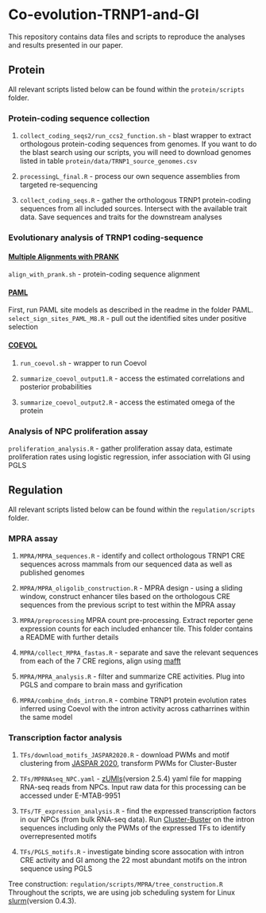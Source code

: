 # Co-evolution-TRNP1-and-GI
This repository contains data files and scripts to reproduce the analyses and results presented in our paper.

## Protein

All relevant scripts listed below can be found within the `protein/scripts` folder.

### Protein-coding sequence collection 

1) `collect_coding_seqs2/run_ccs2_function.sh` - blast wrapper to extract orthologous protein-coding sequences from genomes. If you want to do the blast search using our scripts, you will need to download genomes listed in table `protein/data/TRNP1_source_genomes.csv`

2) `processingL_final.R` - process our own sequence assemblies from targeted re-sequencing

3) `collect_coding_seqs.R` - gather the orthologous TRNP1 protein-coding sequences from all included sources. Intersect with the available trait data. Save sequences and traits for the downstream analyses


### Evolutionary analysis of TRNP1 coding-sequence

#### [Multiple Alignments with PRANK](http://wasabiapp.org/software/prank/)
`align_with_prank.sh` -  protein-coding sequence alignment

#### [PAML](http://abacus.gene.ucl.ac.uk/software/paml.html)
First, run PAML site models as described in the readme in the folder PAML.
`select_sign_sites_PAML_M8.R` - pull out the identified sites under positive selection

#### [COEVOL](https://github.com/bayesiancook/coevol)

1) `run_coevol.sh` - wrapper to run Coevol

2) `summarize_coevol_output1.R` - access the estimated correlations and posterior probabilities

3) `summarize_coevol_output2.R` - access the estimated omega of the protein

### Analysis of NPC proliferation assay
`proliferation_analysis.R` - gather proliferation assay data, estimate proliferation rates using logistic regression, infer association with GI using PGLS


## Regulation

All relevant scripts listed below can be found within the `regulation/scripts` folder.


### MPRA assay 

1) `MPRA/MPRA_sequences.R` - identify and collect orthologous TRNP1 CRE sequences across mammals from our sequenced data as well as published genomes

2) `MPRA/MPRA_oligolib_construction.R` - MPRA design -  using a sliding window, construct enhancer tiles based on the orthologous CRE sequences from the previous script to test within the MPRA assay

3) `MPRA/preprocessing`  MPRA count pre-processing. Extract reporter gene expression counts for each included enhancer tile. This folder contains a README with further details 

4) `MPRA/collect_MPRA_fastas.R` - separate and save the relevant sequences from each of the 7 CRE regions, align using [mafft](https://mafft.cbrc.jp/alignment/software/)

5) `MPRA/MPRA_analysis.R` - filter and summarize CRE activities. Plug into PGLS and compare to brain mass and gyrification

6) `MPRA/combine_dnds_intron.R` - combine TRNP1 protein evolution rates inferred using Coevol with the intron activity across catharrines within the same model

### Transcription factor analysis

1) `TFs/download_motifs_JASPAR2020.R` - download PWMs and motif clustering from [JASPAR 2020](http://jaspar.genereg.net/downloads/), transform PWMs for Cluster-Buster

2) `TFs/MPRNAseq_NPC.yaml` - [zUMIs](https://github.com/sdparekh/zUMIs)(version  2.5.4) yaml file for mapping RNA-seq reads from NPCs. Input raw data for this processing can be accessed under E-MTAB-9951

3) `TFs/TF_expression_analysis.R` - find the expressed transcription factors in our NPCs (from bulk RNA-seq data). Run [Cluster-Buster](http://cagt.bu.edu/page/ClusterBuster_download) on the intron sequences including only the PWMs of the expressed TFs to identify overrepresented motifs

4) `TFs/PGLS_motifs.R` - investigate binding score assocation with intron CRE activity and GI among the 22 most abundant motifs on the intron sequence using PGLS


Tree construction: `regulation/scripts/MPRA/tree_construction.R`
Throughout the scripts, we are using job scheduling system for Linux [slurm](https://github.com/mattthias/slurm)(version 0.4.3).
